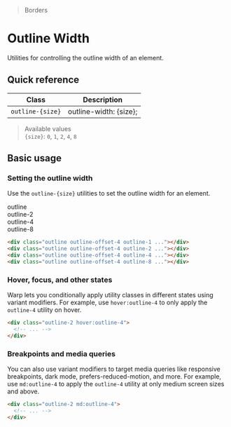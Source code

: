 > Borders

# Outline Width

Utilities for controlling the outline width of an element.

## Quick reference

| Class             | Description                                               |
|-------------------|-----------------------------------------------------------|
| `outline-{size}`  | outline-width: {size};                                    |

> Available values <br />
> `{size}`: `0`, `1`, `2`, `4`, `8` <br />

## Basic usage

### Setting the outline width
Use the `outline-{size}` utilities to set the outline width for an element.

<container>
  <div class="grid grid-cols-4 gap-16 justify-items-center">
    <div>outline</div>
    <div>outline-2</div>
    <div>outline-4</div>
    <div>outline-8</div>
    <div class="pd-bg-violet-200 h-80 w-80 rounded-4 outline outline-offset-4 outline-1"></div>
    <div class="pd-bg-violet-200 h-80 w-80 rounded-4 outline outline-offset-4 outline-2"></div>
    <div class="pd-bg-violet-200 h-80 w-80 rounded-4 outline outline-offset-4 outline-4"></div>
    <div class="pd-bg-violet-200 h-80 w-80 rounded-4 outline outline-offset-4 outline-8"></div>
  </div>
</container>

```html
<div class="outline outline-offset-4 outline-1 ..."></div>
<div class="outline outline-offset-4 outline-2 ..."></div>
<div class="outline outline-offset-4 outline-4 ..."></div>
<div class="outline outline-offset-4 outline-8 ..."></div>
```

### Hover, focus, and other states
Warp lets you conditionally apply utility classes in different states using variant modifiers. For example, use `hover:outline-4` to only apply the `outline-4` utility on hover.

```html
<div class="outline-2 hover:outline-4">
  <!-- ... -->
</div>
```

### Breakpoints and media queries
You can also use variant modifiers to target media queries like responsive breakpoints, dark mode, prefers-reduced-motion, and more. For example, use `md:outline-4` to apply the `outline-4` utility at only medium screen sizes and above.

```html
<div class="outline-2 md:outline-4">
  <!-- ... -->
</div>
```
